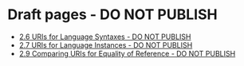 # Draft pages - DO NOT PUBLISH

  * [2.6 URIs for Language Syntaxes - DO NOT PUBLISH](2.6-URIs-for-Language-Syntaxes---DO-NOT-PUBLISH_134520518.html)
  * [2.7 URIs for Language Instances - DO NOT PUBLISH](2.7-URIs-for-Language-Instances---DO-NOT-PUBLISH_134520519.html)
  * [2.9 Comparing URIs for Equality of Reference - DO NOT PUBLISH](2.9-Comparing-URIs-for-Equality-of-Reference---DO-NOT-PUBLISH_134520520.html)

  

